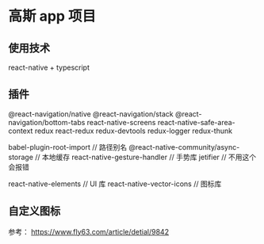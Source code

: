 <!--
 * @Author: jack-pearson qize953463876@gmail.com
 * @Date: 2022-05-26 14:10:56
 * @LastEditors: jack-pearson qize953463876@gmail.com
 * @LastEditTime: 2022-05-31 14:32:17
 * @FilePath: \GOSS-APP\readme.md
 * @Description: 这是默认设置,请设置`customMade`, 打开koroFileHeader查看配置 进行设置: https://github.com/OBKoro1/koro1FileHeader/wiki/%E9%85%8D%E7%BD%AE
-->

# 高斯 app 项目

## 使用技术

react-native + typescript

## 插件

@react-navigation/native
@react-navigation/stack
@react-navigation/bottom-tabs
react-native-screens
react-native-safe-area-context
redux
react-redux
redux-devtools
redux-logger
redux-thunk

babel-plugin-root-import // 路径别名
@react-native-community/async-storage // 本地缓存
react-native-gesture-handler // 手势库
jetifier // 不用这个会报错

react-native-elements // UI 库
react-native-vector-icons // 图标库

## 自定义图标

参考： <https://www.fly63.com/article/detial/9842>
